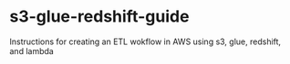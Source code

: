 # s3-glue-redshift-guide
Instructions for creating an ETL wokflow in AWS using s3, glue, redshift, and lambda
